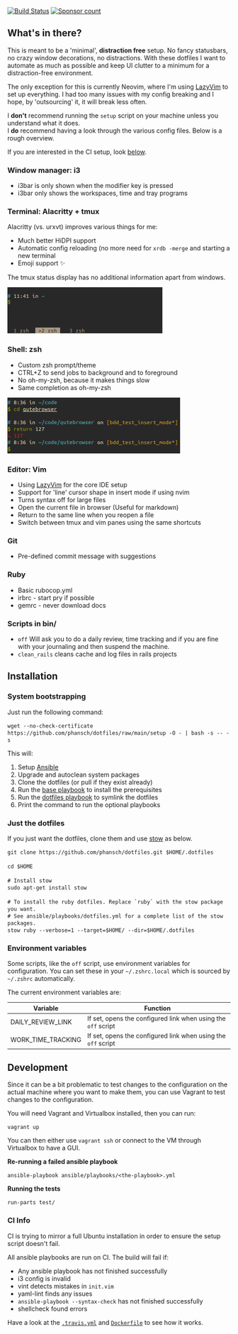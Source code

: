 [![Build Status](https://github.com/phansch/dotfiles/workflows/CI/badge.svg?branch=main)](https://github.com/phansch/dotfiles/actions)
[![Sponsor count](https://img.shields.io/badge/sponsors-4-brightgreen)](https://phansch.net/thanks)

## What's in there?

This is meant to be a 'minimal', **distraction free** setup. No fancy
statusbars, no crazy window decorations, no distractions.
With these dotfiles I want to automate as much as possible and keep UI clutter
to a minimum for a distraction-free environment.

The only exception for this is currently Neovim, where I'm using [LazyVim] to
set up everything. I had too many issues with my config breaking and I hope,
by 'outsourcing' it, it will break less often.

I **don't** recommend running the `setup` script on your machine unless
you understand what it does.  
I **do** recommend having a look through the various config files.
Below is a rough overview.

If you are interested in the CI setup, look [below](#ci-info).

### Window manager: i3

 * i3bar is only shown when the modifier key is pressed
 * i3bar only shows the workspaces, time and tray programs

### Terminal: Alacritty + tmux

Alacritty (vs. urxvt) improves various things for me:

* Much better HiDPI support
* Automatic config reloading (no more need for `xrdb -merge` and starting a new
  terminal
* Emoji support ✨


The tmux status display has no additional information apart from windows.

![tmux status display](screenshots/screen-tmux.png)

### Shell: zsh

* Custom zsh prompt/theme
* CTRL+Z to send jobs to background and to foreground
* No oh-my-zsh, because it makes things slow
* Same completion as oh-my-zsh

![zsh prompt](screenshots/screen-zsh1.png)

### Editor: Vim

 * Using [LazyVim] for the core IDE setup
 * Support for 'line' cursor shape in insert mode if using nvim
 * Turns syntax off for large files
 * Open the current file in browser (Useful for markdown)
 * Return to the same line when you reopen a file
 * Switch between tmux and vim panes using the same shortcuts

### Git

 * Pre-defined commit message with suggestions

### Ruby

 * Basic rubocop.yml
 * irbrc - start pry if possible
 * gemrc - never download docs

### Scripts in bin/

 * `off` Will ask you to do a daily review, time tracking and if you are fine with your journaling and then suspend the machine.
 * `clean_rails` cleans cache and log files in rails projects

## Installation

### System bootstrapping

Just run the following command:

    wget --no-check-certificate https://github.com/phansch/dotfiles/raw/main/setup -O - | bash -s -- -s

This will:

1. Setup [Ansible](https://www.ansible.com/)
2. Upgrade and autoclean system packages
3. Clone the dotfiles (or pull if they exist already)
4. Run the [base playbook](https://github.com/phansch/dotfiles/blob/main/ansible/playbooks/base.yml) to install the prerequisites
5. Run the [dotfiles playbook](https://github.com/phansch/dotfiles/blob/main/ansible/playbooks/dotfiles.yml) to symlink the dotfiles
7. Print the command to run the optional playbooks

### Just the dotfiles

If you just want the dotfiles, clone them and use [stow](https://www.gnu.org/software/stow/) as below.

    git clone https://github.com/phansch/dotfiles.git $HOME/.dotfiles

    cd $HOME

    # Install stow
    sudo apt-get install stow

    # To install the ruby dotfiles. Replace `ruby` with the stow package you want.
    # See ansible/playbooks/dotfiles.yml for a complete list of the stow packages.
    stow ruby --verbose=1 --target=$HOME/ --dir=$HOME/.dotfiles

### Environment variables

Some scripts, like the `off` script, use environment variables for configuration.
You can set these in your `~/.zshrc.local` which is sourced by `~/.zshrc` automatically.

The current environment variables are:

| Variable           | Function                                                      |
| ------------------ | ------------------------------------------------------------- |
| DAILY_REVIEW_LINK  | If set, opens the configured link when using the `off` script |
| WORK_TIME_TRACKING | If set, opens the configured link when using the `off` script |

## Development

Since it can be a bit problematic to test changes to the configuration on the actual machine where you want to make them, you can use Vagrant to test changes to the configuration.

You will need Vagrant and Virtualbox installed, then you can run:

    vagrant up

You can then either use `vagrant ssh` or connect to the VM through Virtualbox to have a GUI.

**Re-running a failed ansible playbook**

    ansible-playbook ansible/playbooks/<the-playbook>.yml

**Running the tests**

    run-parts test/

### CI Info

CI is trying to mirror a full Ubuntu installation in order to ensure the setup script doesn't fail.

All ansible playbooks are run on CI. The build will fail if:

* Any ansible playbook has not finished successfully
* i3 config is invalid
* vint detects mistakes in `init.vim`
* yaml-lint finds any issues
* `ansible-playbook --syntax-check` has not finished successfully
* shellcheck found errors

Have a look at the [`.travis.yml`][travis] and
[`Dockerfile`][dockerfile] to see how it works.

[travis]: https://github.com/phansch/dotfiles/blob/main/.travis.yml
[dockerfile]: https://github.com/phansch/dotfiles/blob/main/Dockerfile
[coc]: https://github.com/neoclide/coc.nvim
[LazyVim]: http://www.lazyvim.org/
